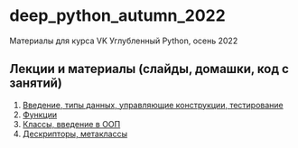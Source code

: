 # deep_python_autumn_2022
Материалы для курса VK Углубленный Python, осень 2022

## Лекции и материалы (слайды, домашки, код с занятий)
01. [Введение, типы данных, управляющие конструкции, тестирование](lesson-01)
02. [Функции](lesson-02)
03. [Классы, введение в ООП](lesson-03)
04. [Дескрипторы, метаклассы](lesson-04)
